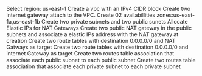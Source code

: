 Select region: us-east-1
Create a vpc with an IPv4 CIDR block
Create two internet gateway attach to the VPC.
Create 02 availabillities zones:us-east-1a,us-east-1b
Create two private subnets and two public sunets
Allocate Elastic IPs for NAT Gateways
Create two public NAT gateway in the public subnets and associate a elastic IPs address with the NAT gateway at creation
Create two route tables with destination 0.0.0.0/0 and NAT Gatways as target
Create two route tables with destination 0.0.0.0/0 and internet Gateway as target
Create two routes table association that associate each public subnet to each public subnet
Create two routes table association that associate each private subnet to each private subnet
